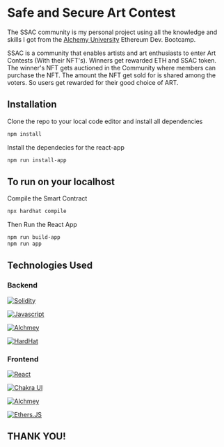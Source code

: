 # Safe and Secure Art Contest

The SSAC community is my personal project using all the knowledge and skills I got from the [Alchemy University](https://university.alchemy.com/) Ethereum Dev. Bootcamp.

SSAC is a community that enables artists and art enthusiasts to enter Art Contests (With their NFT's). Winners get rewarded ETH and SSAC token. The winner's NFT gets auctioned in the Community where members can purchase the NFT. The amount the NFT get sold for is shared among the voters. So users get rewarded for their good choice of ART.

## Installation

Clone the repo to your local code editor and install all dependencies

```bash
npm install
```

Install the dependecies for the react-app

```bash
npm run install-app

```

## To run on your localhost

Compile the Smart Contract

```bash
npx hardhat compile

```

Then Run the React App

```bash
npm run build-app
npm run app

```

## Technologies Used

### Backend

[![Solidity](https://img.shields.io/badge/solidity-grey?style=for-the-badge&logo=solidity&logoColor=Green)](https://docs.soliditylang.org/en/v0.8.15/)

[![Javascript](https://img.shields.io/badge/JS-grey?style=for-the-badge&logo=javascript&logoColor=Green)](https://developer.mozilla.org/en-US/docs/Web/JavaScript)

[![Alchmey](https://img.shields.io/badge/Alchemy-blue?style=for-the-badge&logo=Alchemy&logoColor=Blue)](https://www.alchemy.com/)

[![HardHat](https://img.shields.io/badge/Hardhat-6441A4?style=for-the-badge&logo=HARDHAT&logoColor=white)](https://hardhat.org/)

### Frontend

[![React](https://img.shields.io/badge/REACT-grey?style=for-the-badge&logo=REACT&logoColor=Green)](https://reactjs.org/)

[![Chakra UI](https://img.shields.io/badge/chakra_UI-grey?style=for-the-badge&logo=CHAKRAUI&logoColor=Green)](https://chakra-ui.com/)

[![Alchmey](https://img.shields.io/badge/Alchemy-blue?style=for-the-badge&logo=Alchemy&logoColor=Blue)](https://www.alchemy.com/)

[![Ethers.JS](https://img.shields.io/badge/Ethers.JS-6441A4?style=for-the-badge&logo=Hardhat&logoColor=Green)](https://chakra-ui.com/)

## THANK YOU!
